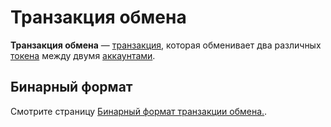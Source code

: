 # Транзакция обмена

**Транзакция обмена** — [транзакция](/blockchain/transaction.md), которая обменивает два различных [токена](/blockchain/token.md) между двумя [аккаунтами](/blockchain/account.md).

## Бинарный формат

Смотрите страницу [Бинарный формат транзакции обмена.](/blockchain/binary-format/transaction-binary-format/exchange-transaction-binary-format.md).
